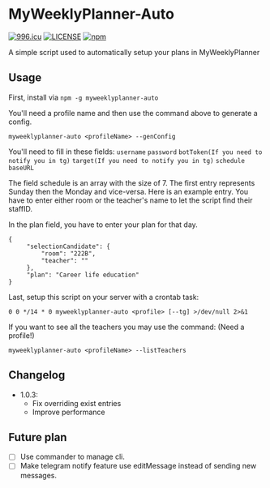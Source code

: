 # MyWeeklyPlanner-Auto

[![996.icu](https://img.shields.io/badge/link-996.icu-red.svg)](https://996.icu)
[![LICENSE](https://img.shields.io/badge/license-Anti%20996-blue.svg)](https://github.com/996icu/996.ICU/blob/master/LICENSE)
[![npm](https://img.shields.io/npm/v/myweeklyplanner-auto)](https://www.npmjs.com/package/myweeklyplanner-auto)

A simple script used to automatically setup your plans in MyWeeklyPlanner

## Usage

First, install via `npm -g myweeklyplanner-auto`

You'll need a profile name and then use the command above to generate a config.

```
myweeklyplanner-auto <profileName> --genConfig
```

You'll need to fill in these fields: `username` `password` `botToken(If you need to notify you in tg)` `target(If you need to notify you in tg)` `schedule` `baseURL`

The field schedule is an array with the size of 7. The first entry represents Sunday then the Monday and vice-versa.
Here is an example entry. You have to enter either room or the teacher's name to let the script find their staffID.

In the plan field, you have to enter your plan for that day.

```
{
     "selectionCandidate": {
         "room": "222B",
         "teacher": ""
     },
     "plan": "Career life education"
}
```

Last, setup this script on your server with a crontab task:

```
0 0 */14 * 0 myweeklyplanner-auto <profile> [--tg] >/dev/null 2>&1
```

If you want to see all the teachers you may use the command: (Need a profile!)

```
myweeklyplanner-auto <profileName> --listTeachers
```

## Changelog

- 1.0.3:
  - Fix overriding exist entries
  - Improve performance

## Future plan

- [ ] Use commander to manage cli.
- [ ] Make telegram notify feature use editMessage instead of sending new messages.
